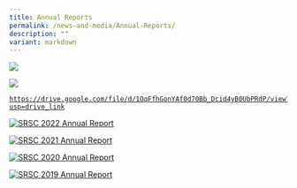 ```yaml
---
title: Annual Reports
permalink: /news-and-media/Annual-Reports/
description: ""
variant: markdown
---
```

<a href="https://drive.google.com/file/d/1OqFfhGonYAf0d70Bb_Dcid4yB0UbPRdP/view?usp=sharing">![](/images/2024_annual_report.jpg)

</a><a href="https://drive.google.com/file/d/1_N7K6Vtykvx8ffmkpS__rGadc2pdDmq7/view?usp=sharing">![](/images/2023%20annual%20report.jpg)
	
	https://drive.google.com/file/d/1OqFfhGonYAf0d70Bb_Dcid4yB0UbPRdP/view?usp=drive_link

</a><a href="https://drive.google.com/file/d/18BrdI3j9kqpl-_YUj-HRuK-7UBFXQxcm/view?usp=sharing"><img src="/images/2022  .jpg" title="SRSC 2022 Annual Report" alt="SRSC 2022 Annual Report"></a>



<a href="https://drive.google.com/file/d/1NsYJxiO2W19-YA0pl6YgiH8C8gVb0khY/view?usp=share\_link"><img src="/images/2021.jpg" title="SRSC 2021 Annual Report" alt="SRSC 2021 Annual Report"></a>


<a href="https://drive.google.com/file/d/1roBlWgsmuQgh0GKkZDY4quHWYxvtE963/view?usp=share\_link"><img src="/images/2020.jpg" title="SRSC 2020 Annual Report" alt="SRSC 2020 Annual Report"></a>

<a href="https://drive.google.com/file/d/1eide1EiSAT2_PwMTyDrfe5nJ0_PVtkdJ/view?usp=share_link"><img src="/images/2019.jpg" title="SRSC 2019 Annual Report" alt="SRSC 2019 Annual Report"></a>
